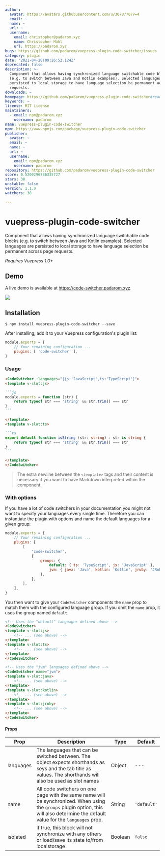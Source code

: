 ```yaml
---
author:
  avatar: https://avatars.githubusercontent.com/u/3678770?v=4
  email: ~
  name: ~
  url: ~
  username:
    email: christopher@padarom.xyz
    name: Christopher Mühl
    url: https://padarom.xyz
bugs: https://github.com/padarom/vuepress-plugin-code-switcher/issues
category: plugin
date: '2021-04-20T09:26:52.124Z'
deprecated: false
description: >-
  Component that allows having synchronized language switchable code blocks
  (e.g. to switch between Java and Kotlin examples). Selected languages are
  persisted to local storage to have language selection be permanent across page
  requests.
downloads: ~
homepage: https://github.com/padarom/vuepress-plugin-code-switcher#readme
keywords: ~
license: MIT License
maintainers:
  - email: npm@padarom.xyz
    username: padarom
name: vuepress-plugin-code-switcher
npm: https://www.npmjs.com/package/vuepress-plugin-code-switcher
publisher:
  avatar: ~
  email: ~
  name: ~
  url: ~
  username:
    email: npm@padarom.xyz
    username: padarom
repository: https://github.com/padarom/vuepress-plugin-code-switcher
score: 0.5200296736335727
stars: 38
unstable: false
version: 1.1.0
watchers: 38

---
```


# vuepress-plugin-code-switcher
Component that allows having synchronized language switchable code blocks (e.g. to switch between Java and Kotlin examples). Selected languages are persisted to local storage to have language selection be permanent across page requests.

_Requires Vuepress 1.0+_

## Demo
A live demo is available at https://code-switcher.padarom.xyz.

![](preview.gif)
## Installation
```
$ npm install vuepress-plugin-code-switcher --save
```

After installing, add it to your Vuepress configuration's plugin list:

```js
module.exports = {
    // Your remaining configuration ...
    plugins: [ 'code-switcher' ],
}
```

### Usage
````markdown
<CodeSwitcher :languages="{js:'JavaScript',ts:'TypeScript'}">
<template v-slot:js>

```js
module.exports = function (str) {
    return typeof str === 'string' && str.trim() === str
}
```

</template>
<template v-slot:ts>

```ts
export default function isString (str: string) : str is string {
    return typeof str === 'string' && str.trim() === str
}
```

</template>
</CodeSwitcher>
````

> The extra newline between the `<template>` tags and their content is necessary if you want to have Markdown interpreted within the component.

### With options
If you have a lot of code switchers in your documentation you might not want to
specify your languages every single time. Therefore you can instantiate the
plugin with options and name the default languages for a given group:

```js
module.exports = {
    // Your remaining configuration ...
    plugins: [
        [
            'code-switcher',
            {
                groups: {
                    default: { ts: 'TypeScript', js: 'JavaScript' },
                    jvm: { java: 'Java', kotlin: 'Kotlin', jruby: 'JRuby' },
                },
            },
        ],
    ],
}
```

You then want to give your `CodeSwitcher` components the `name` prop to match them
with the configured language group. If you omit the `name` prop, it uses the group
named `default`.

````markdown
<!-- Uses the "default" languages defined above -->
<CodeSwitcher>
<template v-slot:js>
    <!-- ... (see above) -->
</template>
<template v-slot:ts>
    <!-- ... (see above) -->
</template>
</CodeSwitcher>

<!-- Uses the "jvm" languages defined above -->
<CodeSwitcher name="jvm">
<template v-slot:java>
    <!-- ... (see above) -->
</template>
<template v-slot:kotlin>
    <!-- ... (see above) -->
</template>
<template v-slot:jruby>
    <!-- ... (see above) -->
</template>
</CodeSwitcher>
````

#### Props
| Prop | Description | Type | Default |
| ----- | ----- | ---- | ---- |
| languages | The languages that can be switched between. The object expects shorthands as keys and the tab title as values. The shorthands will also be used as slot names | Object | --- |
| name | All code switchers on one page with the same name will be synchronized. When using the `groups` plugin option, this will also determine the default value for the `languages` prop. | String | `'default'` |
| isolated | if true, this block will not synchronize with any others or load/save its state to/from localstorage | Boolean | `false` |
